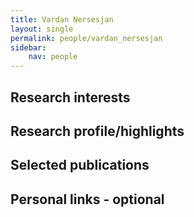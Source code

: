 ```yaml
---
title: Vardan Nersesjan
layout: single
permalink: people/vardan_nersesjan
sidebar:
    nav: people
---
```





## Research interests


## Research profile/highlights

## Selected publications

## Personal links - optional